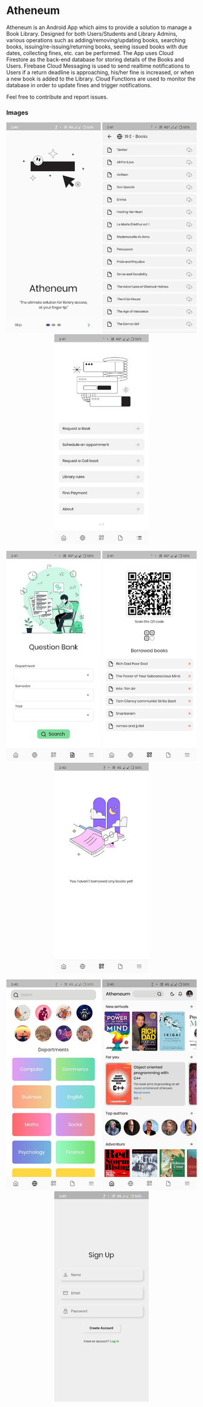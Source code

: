 # Atheneum

Atheneum is an Android App which aims to provide a solution to manage a Book Library. Designed for both Users/Students and Library Admins, various operations such as adding/removing/updating books, searching books, issuing/re-issuing/returning books, seeing issued books with due dates, collecting fines, etc. can be performed. The App uses Cloud Firestore as the back-end database for storing details of the Books and Users. Firebase Cloud Messaging is used to send realtime notifications to Users if a return deadline is approaching, his/her fine is increased, or when a new book is added to the Library. Cloud Functions are used to monitor the database in order to update fines and trigger notifications.

Feel free to contribute and report issues.

### Images



<p align="center">
   <img src="https://raw.githubusercontent.com/joyetgeorge/Atheneum/master/images/img10.jpeg" width="250">
<!--    <img src="https://raw.githubusercontent.com/joyetgeorge/Atheneum/master/images/img1.jpeg" width="250"> -->
   <img src="https://raw.githubusercontent.com/joyetgeorge/Atheneum/master/images/img2.jpeg" width="250">
   <img src="https://raw.githubusercontent.com/joyetgeorge/Atheneum/master/images/img3.jpeg" width="250">
</p>

<p align="center">
   <img src="https://raw.githubusercontent.com/joyetgeorge/Atheneum/master/images/img4.jpeg" width="250">
   <img src="https://raw.githubusercontent.com/joyetgeorge/Atheneum/master/images/img5.jpeg" width="250">
   <img src="https://raw.githubusercontent.com/joyetgeorge/Atheneum/master/images/img6.jpeg" width="250">
</p>
<p align="center">
   <img src="https://raw.githubusercontent.com/joyetgeorge/Atheneum/master/images/img7.jpeg" width="250">
   <img src="https://raw.githubusercontent.com/joyetgeorge/Atheneum/master/images/img8.jpeg" width="250">
   <img src="https://raw.githubusercontent.com/joyetgeorge/Atheneum/master/images/img9.jpeg" width="250">
</p>

